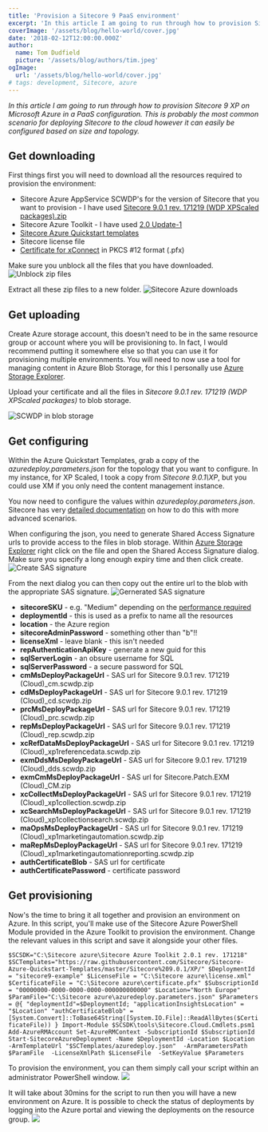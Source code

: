 ```yaml
---
title: 'Provision a Sitecore 9 PaaS environment'
excerpt: 'In this article I am going to run through how to provision Sitecore 9 XP on Microsoft Azure in a PaaS configuration. This is probably the most common scenario for deploying Sitecore to the cloud however it can easily be configured based on size and topology.'
coverImage: '/assets/blog/hello-world/cover.jpg'
date: '2018-02-12T12:00:00.000Z'
author:
  name: Tom Dudfield
  picture: '/assets/blog/authors/tim.jpeg'
ogImage:
  url: '/assets/blog/hello-world/cover.jpg'
# tags: development, Sitecore, azure
---
```


*In this article I am going to run through how to provision Sitecore 9 XP on Microsoft Azure in a PaaS configuration. This is probably the most common scenario for deploying Sitecore to the cloud however it can easily be configured based on size and topology.*

## Get downloading
First things first you will need to download all the resources required to provision the environment:

* Sitecore Azure AppService SCWDP's for the version of Sitecore that you want to provision - I have used [Sitecore 9.0.1 rev. 171219 (WDP XPScaled packages).zip](https://dev.sitecore.net/Downloads/Sitecore_Experience_Platform/90/Sitecore_Experience_Platform_90_Update1.aspx)
* Sitecore Azure Toolkit - I have used [2.0 Update-1](https://dev.sitecore.net/Downloads/Sitecore_Azure_Toolkit/2x/Sitecore_Azure_Toolkit_201.aspx)
* [Sitecore Azure Quickstart templates](https://github.com/Sitecore/Sitecore-Azure-Quickstart-Templates)
* Sitecore license file
* [Certificate for xConnect](https://doc.sitecore.net/sitecore_experience_platform/setting_up_and_maintaining/sitecore_on_azure/deploying/the_client_certificate_for_sitecore_deployments) in PKCS #12 format (.pfx)

Make sure you unblock all the files that you have downloaded.
![Unblock zip files](https://tomdudfield.com/content/images/2018/02/unblock.png)

Extract all these zip files to a new folder.
![Sitecore Azure downloads](https://tomdudfield.com/content/images/2018/02/Untitled-3.png)

## Get uploading
Create Azure storage account, this doesn't need to be in the same resource group or account where you will be provisioning to. In fact, I would recommend putting it somewhere else so that you can use it for provisioning multiple environments. You will need to now use a tool for managing content in Azure Blob Storage, for this I personally use [Azure Storage Explorer](https://azure.microsoft.com/en-gb/features/storage-explorer/).

Upload your certificate and all the files in *Sitecore 9.0.1 rev. 171219 (WDP XPScaled packages)* to blob storage.

![SCWDP in blob storage](https://tomdudfield.com/content/images/2018/02/blobs.png)

## Get configuring
Within the Azure Quickstart Templates, grab a copy of the *azuredeploy.parameters.json* for the topology that you want to configure. In my instance, for XP Scaled, I took a copy from *Sitecore 9.0.1\XP*, but you could use XM if you only need the content management instance.

You now need to configure the values within *azuredeploy.parameters.json*. Sitecore has very [detailed documentation](https://doc.sitecore.net/sitecore_experience_platform/setting_up_and_maintaining/sitecore_on_azure/deploying/walkthrough_deploy_a_new_sitecore_environment_to_the_microsoft_azure_app_service) on how to do this with more advanced scenarios.

When configuring the json, you need to generate Shared Access Signature urls to provide access to the files in blob storage. Within [Azure Storage Explorer](https://azure.microsoft.com/en-gb/features/storage-explorer/) right click on the file and open the Shared Access Signature dialog. Make sure you specify a long enough expiry time and then click create.
![Create SAS signature](https://tomdudfield.com/content/images/2018/02/sas1.png)

From the next dialog you can then copy out the entire url to the blob with the appropriate SAS signature.
![Gernerated SAS signature](https://tomdudfield.com/content/images/2018/02/sas2.png)

* **sitecoreSKU** - e.g. "Medium" depending on the [performance required](https://kb.sitecore.net/articles/043375)
* **deploymentId** - this is used as a prefix to name all the resources
* **location** - the Azure region
* **sitecoreAdminPassword** - something other than "b"!!
* **licenseXml** - leave blank - this isn't needed
* **repAuthenticationApiKey** - generate a new guid for this
* **sqlServerLogin** - an obsure username for SQL
* **sqlServerPassword** - a secure password for SQL
* **cmMsDeployPackageUrl** - SAS url for Sitecore 9.0.1 rev. 171219 (Cloud)_cm.scwdp.zip
* **cdMsDeployPackageUrl** - SAS url for Sitecore 9.0.1 rev. 171219 (Cloud)_cd.scwdp.zip
* **prcMsDeployPackageUrl** - SAS url for Sitecore 9.0.1 rev. 171219 (Cloud)_prc.scwdp.zip
* **repMsDeployPackageUrl** - SAS url for Sitecore 9.0.1 rev. 171219 (Cloud)_rep.scwdp.zip
* **xcRefDataMsDeployPackageUrl** - SAS url for Sitecore 9.0.1 rev. 171219 (Cloud)_xp1referencedata.scwdp.zip
* **exmDdsMsDeployPackageUrl** - SAS url for Sitecore 9.0.1 rev. 171219 (Cloud)_dds.scwdp.zip
* **exmCmMsDeployPackageUrl** - SAS url for Sitecore.Patch.EXM (Cloud)_CM.zip
* **xcCollectMsDeployPackageUrl** - SAS url for Sitecore 9.0.1 rev. 171219 (Cloud)_xp1collection.scwdp.zip
* **xcSearchMsDeployPackageUrl** - SAS url for Sitecore 9.0.1 rev. 171219 (Cloud)_xp1collectionsearch.scwdp.zip
* **maOpsMsDeployPackageUrl** - SAS url for Sitecore 9.0.1 rev. 171219 (Cloud)_xp1marketingautomation.scwdp.zip
* **maRepMsDeployPackageUrl** - SAS url for Sitecore 9.0.1 rev. 171219 (Cloud)_xp1marketingautomationreporting.scwdp.zip
* **authCertificateBlob** - SAS url for certificate
* **authCertificatePassword** - certificate password

## Get provisioning
Now's the time to bring it all together and provision an environment on Azure. In this script, you'll make use of the Sitecore Azure PowerShell Module provided in the Azure Toolkit to provision the environment. Change the relevant values in this script and save it alongside your other files.

`$SCSDK="C:\Sitecore azure\Sitecore Azure Toolkit 2.0.1 rev. 171218"
$SCTemplates="https://raw.githubusercontent.com/Sitecore/Sitecore-Azure-Quickstart-Templates/master/Sitecore%209.0.1/XP/"
$DeploymentId = "sitecore9-example"
$LicenseFile = "C:\Sitecore azure\license.xml"
$CertificateFile = "C:\Sitecore azure\certificate.pfx"
$SubscriptionId = "00000000-0000-0000-0000-000000000000"
$Location="North Europe"
$ParamFile="C:\Sitecore azure\azuredeploy.parameters.json"
$Parameters = @{
    "deploymentId"=$DeploymentId;
    "applicationInsightsLocation" = "$Location"
    "authCertificateBlob" = [System.Convert]::ToBase64String([System.IO.File]::ReadAllBytes($CertificateFile))
}
Import-Module $SCSDK\tools\Sitecore.Cloud.Cmdlets.psm1
Add-AzureRMAccount
Set-AzureRMContext -SubscriptionId $SubscriptionId
Start-SitecoreAzureDeployment -Name $DeploymentId -Location $Location -ArmTemplateUrl "$SCTemplates/azuredeploy.json"  -ArmParametersPath $ParamFile  -LicenseXmlPath $LicenseFile  -SetKeyValue $Parameters`

To provision the environment, you can them simply call your script within an administrator PowerShell window.
![](https://tomdudfield.com/content/images/2018/02/provision.png)

It will take about 30mins for the script to run then you will have a new environment on Azure. It is possible to check the status of deployments by logging into the Azure portal and viewing the deployments on the resource group.
![](https://tomdudfield.com/content/images/2018/02/deploying.png)